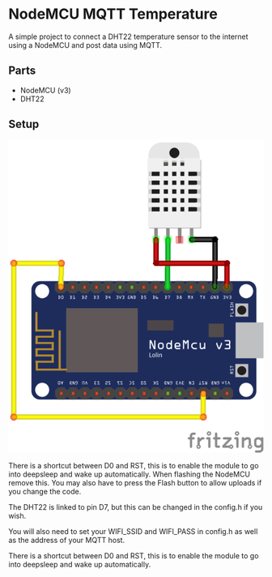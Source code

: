 # NodeMCU MQTT Temperature

A simple project to connect a DHT22 temperature sensor to the internet using a NodeMCU and post data using MQTT.

## Parts

* NodeMCU (v3)
* DHT22

## Setup

![Wiring diagram](/assets/wiring_bb.png)

There is a shortcut between D0 and RST, this is to enable the module to go into deepsleep and wake up automatically. When flashing the NodeMCU remove this. You may also have to press the Flash button to allow uploads if you change the code.

The DHT22 is linked to pin D7, but this can be changed in the config.h if you wish.

You will also need to set your WIFI_SSID and WIFI_PASS in config.h as well as the address of your MQTT host.

There is a shortcut between D0 and RST, this is to enable the module to go into deepsleep and wake up automatically.
